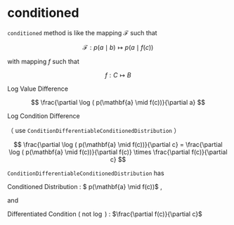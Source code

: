 # conditioned

`conditioned` method is like the mapping $\mathcal{F}$ such that

$$
  \mathcal{F}: p(a \mid b) \mapsto p(a \mid f(c))
$$

with mapping $f$ such that

$$
  f: C \mapsto B
$$

Log Value Difference

$$
  \frac{\partial \log ( p(\mathbf{a} \mid f(c))}{\partial a}
$$

Log Condition Difference

（ use `ConditionDifferentiableConditionedDistribution` ）

$$
 \frac{\partial \log ( p(\mathbf{a} \mid f(c))}{\partial c} =  \frac{\partial \log ( p(\mathbf{a} \mid f(c))}{\partial f(c)} \times \frac{\partial f(c)}{\partial c}
$$

`ConditionDifferentiableConditionedDistribution` has 

Conditioned Distribution : $ p(\mathbf{a} \mid f(c))$ ,

and 

Differentiated Condition ( not $\log$ ) : $\frac{\partial f(c)}{\partial c}$
